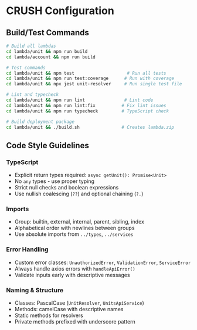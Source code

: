 # CRUSH Configuration

## Build/Test Commands
```bash
# Build all lambdas
cd lambda/unit && npm run build
cd lambda/account && npm run build

# Test commands
cd lambda/unit && npm test                    # Run all tests
cd lambda/unit && npm run test:coverage      # Run with coverage
cd lambda/unit && npx jest unit-resolver     # Run single test file

# Lint and typecheck
cd lambda/unit && npm run lint               # Lint code
cd lambda/unit && npm run lint:fix          # Fix lint issues
cd lambda/unit && npm run typecheck         # TypeScript check

# Build deployment package
cd lambda/unit && ./build.sh                # Creates lambda.zip
```

## Code Style Guidelines

### TypeScript
- Explicit return types required: `async getUnit(): Promise<Unit>`
- No `any` types - use proper typing
- Strict null checks and boolean expressions
- Use nullish coalescing (`??`) and optional chaining (`?.`)

### Imports
- Group: builtin, external, internal, parent, sibling, index
- Alphabetical order with newlines between groups
- Use absolute imports from `../types`, `../services`

### Error Handling
- Custom error classes: `UnauthorizedError`, `ValidationError`, `ServiceError`
- Always handle axios errors with `handleApiError()`
- Validate inputs early with descriptive messages

### Naming & Structure
- Classes: PascalCase (`UnitResolver`, `UnitsApiService`)
- Methods: camelCase with descriptive names
- Static methods for resolvers
- Private methods prefixed with underscore pattern